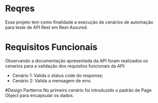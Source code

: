 # Reqres
Esse projeto tem como finalidade a execução de cenários de automação para teste de API Rest em Rest-Assured.

# Requisitos Funcionais
Observando a documentação apresentada da API foram realizados os cenarios para a validação dos requisitos funcionais da API:

- Cenário 1: Valida o status code do response;
- Cenário 2: Valida a mensagem de erro.

#Design Partterns
No primeiro cenário foi introduzido o padrão de Page Object para encapsular os dados.
